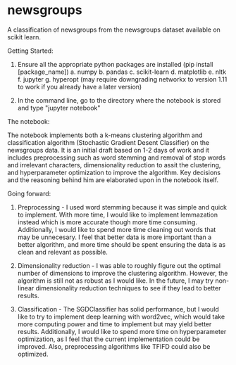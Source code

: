 # newsgroups

A classification of newsgroups from the newsgroups dataset available on scikit learn.

Getting Started:

1. Ensure all the appropriate python packages are installed (pip install [package_name])
	a. numpy
	b. pandas
	c. scikit-learn
	d. matplotlib
	e. nltk
	f. jupyter
	g. hyperopt (may require downgrading networkx to version 1.11 to work if you already have a later version)

2. In the command line, go to the directory where the notebook is stored and type "jupyter notebook"

The notebook:

The notebook implements both a k-means clustering algorithm and classification algorithm (Stochastic Gradient Desent Classifier) on the newsgroups data. 
It is an initial draft based on 1-2 days of work and it includes preprocessing such as word stemming and removal of stop words and irrelevant characters, dimensionality reduction to assit the clustering,
 and hyperparameter optimization to improve the algorithm. Key decisions and the reasoning behind him are elaborated upon in the notebook itself.

Going forward:
 

1. Preprocessing - I used word stemming because it was simple and quick to implement. With more time, I would like to implement lemmazation instead
	which is more accurate though more time consuming. Additionally, I would like to spend more time cleaning out words that may be unnecesary.
	I feel that better data is more important than a better algorithm, and more time should be spent ensuring the data is as clean and relevant as possible.

2. Dimensionality reduction - I was able to roughly figure out the optimal number of dimensions to improve the clustering algorithm. However, the algorithm is still not as robust
	as I would like. In the future, I may try non-linear dimensionality reduction techniques to see if they lead to better results.

3. Classification - The SGDClassifier has solid performance, but I would like to try to implement deep learning with word2vec, which would take more computing power and time to implement
	but may yield better results. Additionally, I would like to spend more time on hyperparameter optimization, as I feel that the current implementation could be improved. Also, preprocessing
	algorithms like TFIFD could also be optimized.